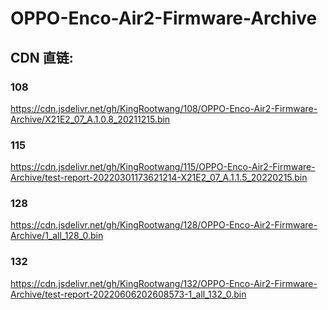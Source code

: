 # OPPO-Enco-Air2-Firmware-Archive
## CDN 直链:
### 108
https://cdn.jsdelivr.net/gh/KingRootwang/108/OPPO-Enco-Air2-Firmware-Archive/X21E2_07_A.1.0.8_20211215.bin
### 115
https://cdn.jsdelivr.net/gh/KingRootwang/115/OPPO-Enco-Air2-Firmware-Archive/test-report-20220301173621214-X21E2_07_A.1.1.5_20220215.bin
### 128
https://cdn.jsdelivr.net/gh/KingRootwang/128/OPPO-Enco-Air2-Firmware-Archive/1_all_128_0.bin
### 132
https://cdn.jsdelivr.net/gh/KingRootwang/132/OPPO-Enco-Air2-Firmware-Archive/test-report-20220606202608573-1_all_132_0.bin
